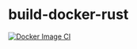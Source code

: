 # build-docker-rust

[![Docker Image CI](https://github.com/golden-containers/build-docker-rust/actions/workflows/build.yml/badge.svg)](https://github.com/golden-containers/build-docker-rust/actions/workflows/build.yml)
